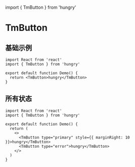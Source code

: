  import { TmButton } from 'hungry'

  # TmButton

  ## 基础示例

  ```tsx
  import React from 'react'
  import { TmButton } from 'hungry'

  export default function Demo() {
    return <TmButton>hungry</TmButton>
  }
  ```

  ## 所有状态

  ```tsx
  import React from 'react'
  import { TmButton } from 'hungry'

  export default function Demo() {
    return (
      <>
        <TmButton type="primary" style={{ marginRight: 10 }}>hungry</TmButton>
        <TmButton type="error">hungry</TmButton>
      </>
    )
  }
  ```